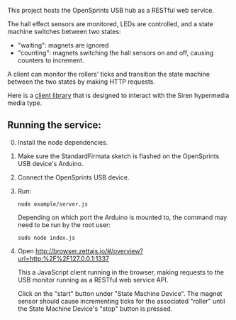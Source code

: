 This project hosts the OpenSprints USB hub as a RESTful web service.

The hall effect sensors are monitored, LEDs are controlled, and a state machine
switches between two states:
- "waiting": magnets are ignored
- "counting": magnets switching the hall sensors on and off, causing counters to
  increment.

A client can monitor the rollers' ticks and transition the state machine between
the two states by making HTTP requests.

Here is a [client library](https://github.com/zettajs/node-zetta-client) that is
designed to interact with the Siren hypermedia media type.

## Running the service:

0. Install the node dependencies.
0. Make sure the StandardFirmata sketch is flashed on the OpenSprints USB
   device's Arduino.
0. Connect the OpenSprints USB device.
0. Run:

   ```
   node example/server.js
   ```

   Depending on which port the Arduino is mounted to, the command may need to be
   run by the root user:

   ```
   sudo node index.js
   ```

0. Open http://browser.zettajs.io/#/overview?url=http:%2F%2F127.0.0.1:1337

   This a JavaScript client running in the browser, making requests to the USB
   monitor running as a RESTful web service API.

   Click on the "start" button under "State Machine Device". The magnet sensor
   should cause incrementing ticks for the associated "roller" until the State
   Machine Device's "stop" button is pressed.
